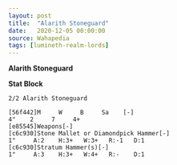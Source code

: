 ```yaml
---
layout: post
title:  "Alarith Stoneguard"
date:   2020-12-05 00:00:00
source: Wahapedia
tags: [lumineth-realm-lords]
---
```


**Alarith Stoneguard**

**Stat Block**
```
2/2 Alarith Stoneguard
```

```
[56f442]M     W     B     Sa    [-]
4"    2     7     4+    
[e85545]Weapons[-]
[c6c930]Stone Mallet or Diamondpick Hammer[-]
1"     A:2    H:3+   W:3+   R:-1   D:1   
[c6c930]Stratum Hammer(s)[-]
1"     A:3    H:3+   W:4+   R:-    D:1   
```
    